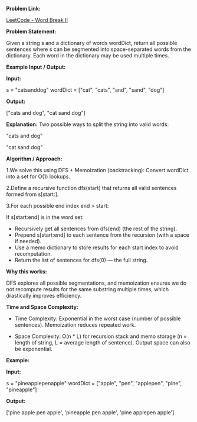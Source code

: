 **Problem Link:**

[LeetCode - Word Break II](https://leetcode.com/problems/word-break-ii/description/)

**Problem Statement:**

Given a string s and a dictionary of words wordDict, return all possible sentences where s can be segmented into space-separated words from the dictionary.
Each word in the dictionary may be used multiple times.

**Example Input / Output:**

**Input:**

s = "catsanddog"
wordDict = ["cat", "cats", "and", "sand", "dog"]


**Output:**

["cats and dog", "cat sand dog"]


**Explanation:**
Two possible ways to split the string into valid words:

"cats and dog"

"cat sand dog"

**Algorithm / Approach:**

1.We solve this using DFS + Memoization (backtracking): Convert wordDict into a set for O(1) lookups.

2.Define a recursive function dfs(start) that returns all valid sentences formed from s[start:].

3.For each possible end index end > start: 

If s[start:end] is in the word set: 
- Recursively get all sentences from dfs(end) (the rest of the string).
- Prepend s[start:end] to each sentence from the recursion (with a space if needed).
- Use a memo dictionary to store results for each start index to avoid recomputation.
- Return the list of sentences for dfs(0) — the full string.

**Why this works:**

DFS explores all possible segmentations, and memoization ensures we do not recompute results for the same substring multiple times, which drastically improves efficiency.

**Time and Space Complexity:**

- Time Complexity: Exponential in the worst case (number of possible sentences). Memoization reduces repeated work.

- Space Complexity: O(n * L) for recursion stack and memo storage (n = length of string, L = average length of sentence). Output space can also be exponential.

**Example:**

**Input:**

s = "pineapplepenapple"
wordDict = ["apple", "pen", "applepen", "pine", "pineapple"]

**Output:**

['pine apple pen apple', 'pineapple pen apple', 'pine applepen apple']
